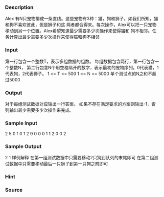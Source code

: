 
### Description
Alex 有N只宠物排成一条直线。这些宠物有3种：猫，狗和狮子。如我们所知，猫和狗不喜欢彼此，但是狮子和这
两者都合得来。每次操作，Alex可以把一只宠物移动到另一个位置。Alex希望知道最少需要多少次操作来使得猫和
狗不相邻。任务计算出最少需要多少次操作来使得猫和狗不相邻

### Input
第一行包含一个整数T，表示多组数据的组数。
每组数据包含两行，第一行包含一个整数N，
第二行包含N个用空格隔开的数字，表示最初的宠物序列。0代表猫，1代表狗，2代表狮子。
1 <= T <= 500
1 <= N <= 5000
单个测试点的N之和不超过5000

### Output
对于每组测试数据对应输出一行答案。
如果不存在满足要求的方案则输出-1，否则输出最少需要多少次操作来完成。

### Sample Input
2
5
0 1 0 1 2
9
0 0 0 1 1 2 0 0 2
### Sample Output
2
1
样例解释
在第一组测试数据中只需要移动2只狗到队列的末尾即可
在第二组测试数据中只需要移动最后一只狮子到第一只狗之前即可
### Hint

### Source
